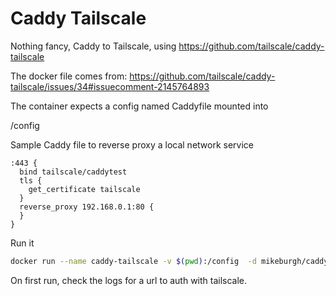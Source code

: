 # Caddy Tailscale

Nothing fancy, Caddy to Tailscale, using https://github.com/tailscale/caddy-tailscale

The docker file comes from: 
https://github.com/tailscale/caddy-tailscale/issues/34#issuecomment-2145764893

The container expects a config named Caddyfile mounted into 

/config

Sample Caddy file to reverse proxy a local network service

```
:443 {
  bind tailscale/caddytest
  tls {
    get_certificate tailscale
  }
  reverse_proxy 192.168.0.1:80 {
  }
}
```

Run it

```bash
docker run --name caddy-tailscale -v $(pwd):/config  -d mikeburgh/caddy-tailscale

```

On first run, check the logs for a url to auth with tailscale.